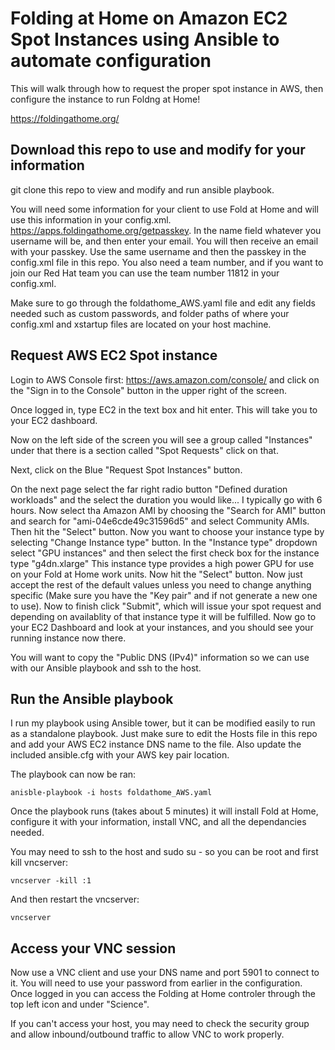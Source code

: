 # Folding at Home on Amazon EC2 Spot Instances using Ansible to automate configuration
This will walk through how to request the proper spot instance in AWS, then configure the instance to run Foldng at Home!

https://foldingathome.org/

## Download this repo to use and modify for your information
git clone this repo to view and modify and run ansible playbook.

You will need some information for your client to use Fold at Home and will use this information in your config.xml.  https://apps.foldingathome.org/getpasskey.  In the name field whatever you username will be, and then enter your email.  You will then receive an email with your passkey.  Use the same username and then the passkey in the config.xml file in this repo.  You also need a team number, and if you want to join our Red Hat team you can use the team number 11812 in your config.xml.

Make sure to go through the foldathome_AWS.yaml file and edit any fields needed such as custom passwords, and folder paths of where your config.xml and xstartup files are located on your host machine.

## Request AWS EC2 Spot instance
Login to AWS Console first: https://aws.amazon.com/console/ and click on the "Sign in to the Console" button in the upper right of the screen.

Once logged in, type EC2 in the text box and hit enter.  This will take you to your EC2 dashboard.

Now on the left side of the screen you will see a group called "Instances" under that there is a section called "Spot Requests" click on that.

Next, click on the Blue "Request Spot Instances" button.

On the next page select the far right radio button "Defined duration workloads" and the select the duration you would like... I typically go with 6 hours.  Now select tha Amazon AMI by choosing the "Search for AMI" button and search for "ami-04e6cde49c31596d5" and select Community AMIs.  Then hit the "Select" button.  Now you want to choose your instance type by selecting "Change Instance type" button.  In the "Instance type" dropdown select "GPU instances" and then select the first check box for the instance type "g4dn.xlarge" This instance type provides a high power GPU for use on your Fold at Home work units. Now hit the "Select" button. Now just accept the rest of the default values unless you need to change anything specific (Make sure you have the "Key pair" and if not generate a new one to use). Now to finish click "Submit", which will issue your spot request and depending on availablity of that instance type it will be fulfilled.  Now go to your EC2 Dashboard and look at your instances, and you should see your running instance now there.

You will want to copy the "Public DNS (IPv4)" information so we can use with our Ansible playbook and ssh to the host.

## Run the Ansible playbook 
I run my playbook using Ansible tower, but it can be modified easily to run as a standalone playbook.  Just make sure to edit the Hosts file in this repo and add your AWS EC2 instance DNS name to the file.  Also update the included ansible.cfg with your AWS key pair location.

The playbook can now be ran:
```
anisble-playbook -i hosts foldathome_AWS.yaml
```

Once the playbook runs (takes about 5 minutes) it will install Fold at Home, configure it with your information, install VNC, and all the dependancies needed.  

You may need to ssh to the host and sudo su - so you can be root and first kill vncserver:
```
vncserver -kill :1
```
And then restart the vncserver:
```
vncserver
```

## Access your VNC session

Now use a VNC client and use your DNS name and port 5901 to connect to it.  You will need to use your password from earlier in the configuration.  Once logged in you can access the Folding at Home controler through the top left icon and under "Science". 

If you can't access your host, you may need to check the security group and allow inbound/outbound traffic to allow VNC to work properly.
